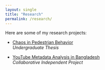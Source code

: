 ```yaml
---
layout: single 
title: "Research"
permalink: /research/
---
```


Here are some of my research projects:

- [Chaos in Pedestrian Behavior](/chaos-thesis/)  
  *Undergraduate Thesis*
  
- [YouTube Metadata Analysis in Bangladesh](/youtube-metadata/)  
  *Collaborative Independent Project*